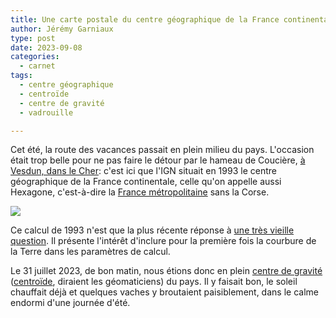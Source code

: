 ```yaml
---
title: Une carte postale du centre géographique de la France continentale
author: Jérémy Garniaux
type: post
date: 2023-09-08
categories:
  - carnet
tags:
  - centre géographique
  - centroïde
  - centre de gravité
  - vadrouille

---
```


Cet été, la route des vacances passait en plein milieu du pays. L'occasion était trop belle pour ne pas faire le détour par le hameau de Coucière, [à Vesdun, dans le Cher](https://www.openstreetmap.org/#map=14/46.5813/2.4429): c'est ici que l'IGN situait en 1993 le centre géographique de la France continentale, celle qu'on appelle aussi Hexagone, c'est-à-dire la [France métropolitaine](https://fr.wikipedia.org/wiki/France_m%C3%A9tropolitaine) sans la Corse. 

![](albums/carnet/centre-geographique/la_couciere_2.jpg)

Ce calcul de 1993 n'est que la plus récente réponse à [une très vieille question](https://fr.wikipedia.org/wiki/Centre_de_la_France). Il présente l'intérêt d'inclure pour la première fois la courbure de la Terre dans les paramètres de calcul. 

Le 31 juillet 2023, de bon matin, nous étions donc en plein [centre de gravité](https://mapper.fr/carnet/centre-gravite-marseille-radio/) ([centroïde](https://fr.wiktionary.org/wiki/centro%C3%AFde), diraient les géomaticiens) du pays. Il y faisait bon, le soleil chauffait déjà et quelques vaches y broutaient paisiblement, dans le calme endormi d'une journée d'été.